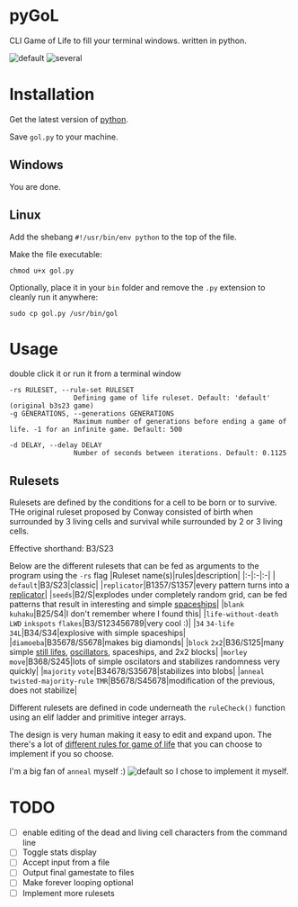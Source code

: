 # pyGoL
CLI Game of Life to fill your terminal windows. written in python.

![default](https://github.com/rare-snark/pyGoL/blob/main/default.png)
![several](https://github.com/rare-snark/pyGoL/blob/main/several.png)

# Installation

Get the latest version of [python](https://www.python.org/).

Save `gol.py` to your machine.

## Windows

You are done.

## Linux

Add the shebang `#!/usr/bin/env python` to the top of the file.

Make the file executable:
```
chmod u+x gol.py
```

Optionally,
place it in your `bin` folder and remove the `.py` extension to cleanly run it anywhere:
```
sudo cp gol.py /usr/bin/gol
```

# Usage
double click it or run it from a terminal window

```
-rs RULESET, --rule-set RULESET
                Defining game of life ruleset. Default: 'default' (original b3s23 game)
-g GENERATIONS, --generations GENERATIONS
                Maximum number of generations before ending a game of life. -1 for an infinite game. Default: 500

-d DELAY, --delay DELAY
                Number of seconds between iterations. Default: 0.1125
```

## Rulesets

Rulesets are defined by the conditions for a cell to be born or to survive. THe original ruleset proposed by Conway consisted of birth when surrounded by 3 living cells and survival while surrounded by 2 or 3 living cells.

Effective shorthand: B3/S23

Below are the different rulesets that can be fed as arguments to the program using the `-rs` flag
|Ruleset name(s)|rules|description|
|:-|:-|:-|
|` ` `default`|B3/S23|classic|
|`replicator`|B1357/S1357|every pattern turns into a [replicator](https://conwaylife.com/wiki/Replicator)|
|`seeds`|B2/S|explodes under completely random grid, can be fed patterns that result in interesting and simple [spaceships](https://conwaylife.com/wiki/Spaceship)|
|`blank` `kuhaku`|B25/S4|I don't remember where I found this|
|`life-without-death` `LWD` `inkspots` `flakes`|B3/S123456789|very cool :)|
|`34` `34-life` `34L`|B34/S34|explosive with simple spaceships|
|`diamoeba`|B35678/S5678|makes big diamonds|
|`block` `2x2`|B36/S125|many simple [still lifes](https://conwaylife.com/wiki/Still_life), [oscillators](https://conwaylife.com/wiki/Oscillator), spaceships, and 2x2 blocks|
|`morley` `move`|B368/S245|lots of simple oscilators and stabilizes randomness very quickly|
|`majority` `vote`|B34678/S35678|stabilizes into blobs|
|`anneal` `twisted-majority-rule` `TMR`|B5678/S45678|modification of the previous, does not stabilize|

Different rulesets are defined in code underneath the `ruleCheck()` function using an elif ladder and primitive integer arrays.

The design is very human making it easy to edit and expand upon. The there's a lot of [different rules for game of life](https://conwaylife.com/wiki/List_of_Life-like_rules) that you can choose to implement if you so choose.

I'm a big fan of `anneal` myself :)
![default](https://github.com/rare-snark/pyGoL/blob/main/anneal.png)
so I chose to implement it myself.

# TODO
 - [ ] enable editing of the dead and living cell characters from the command line
 - [ ] Toggle stats display
 - [ ] Accept input from a file
 - [ ] Output final gamestate to files
 - [ ] Make forever looping optional
 - [ ] Implement more rulesets
